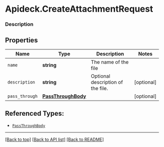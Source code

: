 # Apideck.CreateAttachmentRequest

### Description

## Properties
Name | Type | Description | Notes
------------ | ------------- | ------------- | -------------
`name` | **string** | The name of the file | 
`description` | **string** | Optional description of the file. | [optional] 
`pass_through` | [**PassThroughBody**](PassThroughBody.md) |  | [optional] 





## Referenced Types:


* [`PassThroughBody`](PassThroughBody.md)

---

[[Back to top]](#) [[Back to API list]](../../../../README.md#documentation-for-api-endpoints) [[Back to README]](../../../../README.md)


